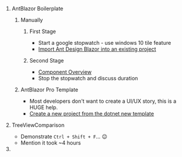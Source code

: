 1. AntBlazor Boilerplate
   1. Manually
       1. First Stage

          * Start a google stopwatch - use windows 10 tile feature
          * [Import Ant Design Blazor into an existing project  ](https://github.com/ant-design-blazor/ant-design-blazor#import-ant-design-blazor-into-an-existing-project)

       2. Second Stage

          * [Component Overview](https://antblazor.com/en-US/components/overview)
          * Stop the stopwatch and discuss duration
   2. AntBlazor Pro Template

      * Most developers don't want to create a UI/UX story, this is a HUGE help.
      * [Create a new project from the dotnet new template](https://github.com/ant-design-blazor/ant-design-blazor#create-a-new-project-from-the-dotnet-new-template-)

2. TreeViewComparison
   
   * Demonstrate `Ctrl + Shift + F`... 😉 
   * Mention it took ~4 hours

3. 

